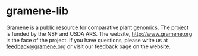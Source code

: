 # gramene-lib

Gramene is a public resource for comparative plant genomics.  The project 
is funded by the NSF and USDA ARS.  The website, http://www.gramene.org 
is the face of the project.  If you have questions, please write us at
feedback@gramene.org or visit our feedback page on the website.
